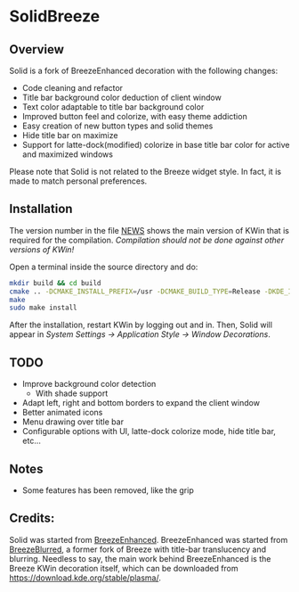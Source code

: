 # SolidBreeze

## Overview

Solid is a fork of BreezeEnhanced decoration with the following changes:
 - Code cleaning and refactor
 - Title bar background color deduction of client window
 - Text color adaptable to title bar background color
 - Improved button feel and colorize, with easy theme addiction
 - Easy creation of new button types and solid themes
 - Hide title bar on maximize 
 - Support for latte-dock(modified) colorize in base title bar color for active and maximized windows

Please note that Solid is not related to the Breeze widget style. In fact, it is made to match personal preferences.

## Installation

The version number in the file [NEWS](NEWS) shows the main version of KWin that is required for the compilation. *Compilation should not be done against other versions of KWin!*

Open a terminal inside the source directory and do:
```sh
mkdir build && cd build
cmake .. -DCMAKE_INSTALL_PREFIX=/usr -DCMAKE_BUILD_TYPE=Release -DKDE_INSTALL_LIBDIR=lib -DBUILD_TESTING=OFF -DKDE_INSTALL_USE_QT_SYS_PATHS=ON
make
sudo make install
```
After the installation, restart KWin by logging out and in. Then, Solid will appear in *System Settings &rarr; Application Style &rarr; Window Decorations*.

## TODO
 - Improve background color detection
   - With shade support
 - Adapt left, right and bottom borders to expand the client window
 - Better animated icons
 - Menu drawing over title bar
 - Configurable options with UI, latte-dock colorize mode, hide title bar, etc...

## Notes
 - Some features has been removed, like the grip

## Credits:
Solid was started from [BreezeEnhanced](https://github.com/tsujan/BreezeEnhanced).
BreezeEnhanced was started from [BreezeBlurred](https://github.com/alex47/BreezeBlurred), a former fork of Breeze with title-bar translucency and blurring.
Needless to say, the main work behind BreezeEnhanced is the Breeze KWin decoration itself, which can be downloaded from <https://download.kde.org/stable/plasma/>.
